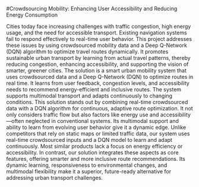 #Crowdsourcing Mobility: Enhancing User Accessibility and Reducing Energy Consumption

Cities today face increasing challenges with traffic congestion, high energy usage, and the need for accessible transport. Existing navigation systems fail to respond effectively to real-time user behavior. This project addresses these issues by using crowdsourced mobility data and a Deep Q-Network (DQN) algorithm to optimize travel routes dynamically. It promotes sustainable urban transport by learning from actual travel patterns, thereby reducing congestion, enhancing accessibility, and supporting the vision of smarter, greener cities. The solution is a smart urban mobility system that uses crowdsourced data and a Deep Q-Network (DQN) to optimize routes in real time. It learns from user feedback, congestion levels, and accessibility needs to recommend energy-efficient and inclusive routes. The system supports multimodal transport and adapts continuously to changing conditions. This solution stands out by combining real-time crowdsourced data with a DQN algorithm for continuous, adaptive route optimization. It not only considers traffic flow but also factors like energy use and accessibility—often neglected in conventional systems. Its multimodal support and ability to learn from evolving user behavior give it a dynamic edge. Unlike competitors that rely on static maps or limited traffic data, our system uses real-time crowdsourced inputs and a DQN model to learn and adapt continuously. Most similar products lack a focus on energy efficiency or accessibility. In contrast, our solution integrates these aspects as core features, offering smarter and more inclusive route recommendations. Its dynamic learning, responsiveness to environmental changes, and multimodal flexibility make it a superior, future-ready alternative for addressing urban transport challenges.

